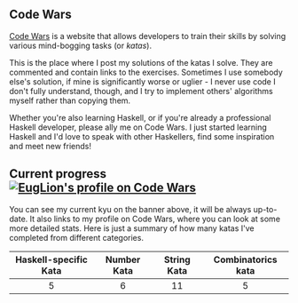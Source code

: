 ## Code Wars
[Code Wars][1] is a website that allows developers to train their skills by solving various mind-bogging tasks (or _katas_).

This is the place where I post my solutions of the katas I solve. They are commented and contain links to the exercises. Sometimes I use somebody else's solution, if mine is significantly worse or uglier - I never use code I don't fully understand, though, and I try to implement others' algorithms myself rather than copying them.

Whether you're also learning Haskell, or if you're already a professional Haskell developer, please ally me on Code Wars. I just started learning Haskell and I'd love to speak with other Haskellers, find some inspiration and meet new friends!

## Current progress &nbsp;&nbsp; [![EugLion's profile on Code Wars][3]][2]
 You can see my current kyu on the banner above, it will be always up-to-date. It also links to my profile on Code Wars, where you can look at some more detailed stats. Here is just a summary of how many katas I've completed from different categories.

| Haskell-specific Kata | Number Kata | String Kata | Combinatorics kata |
| :-------------------: | :---------: | :---------: | :----------------: |
| 5                     | 6           | 11          | 5                  |

[1]: https://www.codewars.com/
[2]: https://www.codewars.com/users/Eugeleo
[3]: https://www.codewars.com/users/Eugeleo/badges/micro
